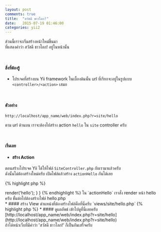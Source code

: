 ```yaml
---
layout: post
comments: true
title:  "สวัสดี ชาวโลก!"
date:   2015-07-19 01:46:00
categories: yii2
---
```


ส่วนนี้เราจะเริ่มสร้างหน้าใหม่ขึ้นมา <br>
ที่แสดงคำว่า สวัสดี ชาวโลก! อยู่ในหน้านั้น

<br>

#### สิ่งที่ต้องรู้
* โปรเจคที่สร้างบน Yii framework ในเบื้องต้นนั้น url ที่เรียกจะอยู่ในรูปแบบ <br>
`<controller>/<action>` เสมอ

<br>

#### ตัวอย่าง
`http://localhost/app_name/web/index.php?r=site/hello`

ตาม url ด้านบน เราจะต้องไปสร้าง action `hello` ใน `site` controller ครับ

<br>

#### เริ่มเลย

* #### สร้าง Action
ตอนสร้างโปรเจค Yii ได้ให้ไฟล์ `SiteController.php` กับเรามาแล้วครับ <br>
ดังนั้นไม่ต้องสร้างใหม่ครับ เปิดไฟล์แล้วสร้าง `actionHello` กันได้เลย

{% highlight php %}
<?php

namespace app\controllers;

use yii\web\Controller;

class SiteController extends Controller
{
    // ...existing code...
    
    public function actionHello()
    {
        return $this->render('hello');
    }
}
{% endhighlight %}

ใน `actionHello` เราสั่ง render หน้า hello ครับ ขั้นต่อไปต้องสร้างไฟล์ hello.php

<br>

* #### สร้าง View
ตำแหน่งที่ต้องสร้างไฟล์คือที่นี่ครับ `views/site/hello.php`

{% highlight php %}
<?php
use yii\helpers\Html;

echo Html::encode('สวัสดี ชาวโลก!');
{% endhighlight %}

<br>

* #### ดูผลลัพธ์
เข้าไปดูที่นี่เลยครับ [http://localhost/app_name/web/index.php?r=site/hello](http://localhost/app_name/web/index.php?r=site/hello) <br>
ถ้าได้หน้าเว็บที่มีคำว่า 'สวัสดี ชาวโลก!' ก็เป็นอันเสร็จครับ